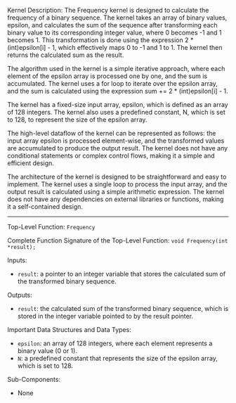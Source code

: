 Kernel Description:
The Frequency kernel is designed to calculate the frequency of a binary sequence. The kernel takes an array of binary values, epsilon, and calculates the sum of the sequence after transforming each binary value to its corresponding integer value, where 0 becomes -1 and 1 becomes 1. This transformation is done using the expression 2 * (int)epsilon[i] - 1, which effectively maps 0 to -1 and 1 to 1. The kernel then returns the calculated sum as the result.

The algorithm used in the kernel is a simple iterative approach, where each element of the epsilon array is processed one by one, and the sum is accumulated. The kernel uses a for loop to iterate over the epsilon array, and the sum is calculated using the expression sum += 2 * (int)epsilon[i] - 1.

The kernel has a fixed-size input array, epsilon, which is defined as an array of 128 integers. The kernel also uses a predefined constant, N, which is set to 128, to represent the size of the epsilon array.

The high-level dataflow of the kernel can be represented as follows: the input array epsilon is processed element-wise, and the transformed values are accumulated to produce the output result. The kernel does not have any conditional statements or complex control flows, making it a simple and efficient design.

The architecture of the kernel is designed to be straightforward and easy to implement. The kernel uses a single loop to process the input array, and the output result is calculated using a simple arithmetic expression. The kernel does not have any dependencies on external libraries or functions, making it a self-contained design.

---

Top-Level Function: `Frequency`

Complete Function Signature of the Top-Level Function:
`void Frequency(int *result);`

Inputs:
- `result`: a pointer to an integer variable that stores the calculated sum of the transformed binary sequence.

Outputs:
- `result`: the calculated sum of the transformed binary sequence, which is stored in the integer variable pointed to by the result pointer.

Important Data Structures and Data Types:
- `epsilon`: an array of 128 integers, where each element represents a binary value (0 or 1).
- `N`: a predefined constant that represents the size of the epsilon array, which is set to 128.

Sub-Components:
- None